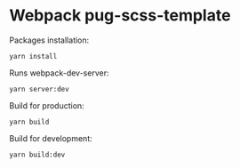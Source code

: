# Webpack  pug-scss-template

Packages installation:

```
yarn install
```

Runs webpack-dev-server:

```
yarn server:dev
```

Build for production:

```
yarn build
```

Build for development:

```
yarn build:dev
```